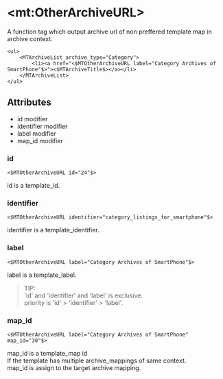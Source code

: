 # &lt;mt:OtherArchiveURL&gt;

A function tag which output archive url of non preffered template map in archive context.

    <ul>
        <MTArchiveList archive_type="Category">
            <li><a href="<$MTOtherArchiveURL label="Category Archives of SmartPhone"$>"><$MTArchiveTitle$></a></li>
        </MTArchiveList>
    </ul>

## Attributes

- id modifier
- identifier modifier
- label modifier
- map_id modifier

### id

    <$MTOtherArchiveURL id="24"$>

id is a template_id.

### identifier

    <$MTOtherArchiveURL identifier="category_listings_for_smartphone"$>

identifier is a template_identifier.

### label

    <$MTOtherArchiveURL label="Category Archives of SmartPhone"$>

label is a template_label.

> TIP:  
> 'id' and 'identifier' and 'label' is exclusive.  
> priority is 'id' &gt; 'identifier' &gt; 'label'.  

### map_id

    <$MTOtherArchiveURL label="Category Archives of SmartPhone" map_id="30"$>

map_id is a template_map id  
If the template has multiple archive_mappings of same context.  
map_id is assign to the target archive mapping.  
